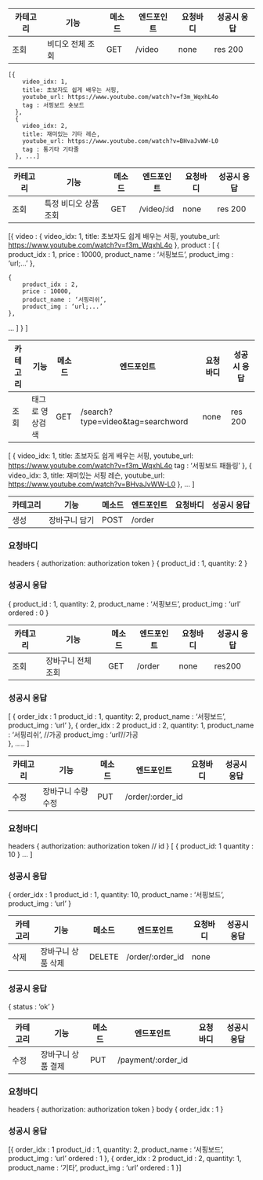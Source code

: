 |카테고리|기능|메소드|엔드포인트|요청바디|성공시 응답|
|-------|-----|------|------|-------|-----|
|조회|비디오 전체 조회|GET|/video|none|res 200
```
[{
    video_idx: 1,
    title: 초보자도 쉽게 배우는 서핑,
    youtube_url: https://www.youtube.com/watch?v=f3m_WqxhL4o
    tag : 서핑보드 숏보드
  },
  {
    video_idx: 2,
    title: 재미있는 기타 레슨,
    youtube_url: https://www.youtube.com/watch?v=BHvaJvWW-L0
    tag : 통기타 기타줄
  }, ...]
```
|카테고리|기능|메소드|엔드포인트|요청바디|성공시 응답|
|-------|-----|------|------|-------|-----|
|조회|특정 비디오 상품 조회|GET|/video/:id|none|res 200
[{ 
   video : {  video_idx: 1,
   title: 초보자도 쉽게 배우는 서핑,
  youtube_url: https://www.youtube.com/watch?v=f3m_WqxhL4o },
  product : [
    { 
        product_idx : 1,
        price : 10000,
        product_name : ‘서핑보드’,
        product_img : ‘url;...’
     },

    { 
        product_idx : 2,
        price : 10000,
        product_name : ‘서핑리쉬’,
        product_img : ‘url;...’
    },
   ...
 ]
}
]

|카테고리|기능|메소드|엔드포인트|요청바디|성공시 응답|
|-------|-----|------|------|-------|-----|
|조회|태그로 영상검색|GET|/search?type=video&tag=searchword|none|res 200
[
    {
    video_idx: 1,
    title: 초보자도 쉽게 배우는 서핑,
    youtube_url: https://www.youtube.com/watch?v=f3m_WqxhL4o
    tag : ‘서핑보드 패들링’
  },
  {
    video_idx: 3,
    title: 재미있는 서핑 레슨,
    youtube_url: https://www.youtube.com/watch?v=BHvaJvWW-L0
  },
  ...
]

|카테고리|기능|메소드|엔드포인트|요청바디|성공시 응답|
|-------|-----|------|------|-------|-----|
|생성|장바구니 담기|POST|/order|
### 요청바디
headers
{
  authorization: authorization token 
}
{
    product_id : 1,
    quantity: 2
}

### 성공시 응답
{
    product_id : 1,
    quantity: 2,
    product_name : ‘서핑보드’,
    product_img : ‘url’
	ordered : 0
}

|카테고리|기능|메소드|엔드포인트|요청바디|성공시 응답|
|-------|-----|------|------|-------|-----|
|조회|장바구니 전체 조회|GET|/order|none|res200
### 성공시 응답
[
	{
    order_idx : 1
    product_id : 1,
    quantity: 2,
    product_name : ‘서핑보드’,
    product_img : ‘url’
	},
	{
    order_idx : 2
    product_id : 2,
    quantity: 1,
    product_name : ‘서핑리쉬’, //가공
    product_img : ‘url’//가공  
	},
	.....
]

|카테고리|기능|메소드|엔드포인트|요청바디|성공시 응답|
|-------|-----|------|------|-------|-----|
|수정|장바구니 수량 수정|PUT|/order/:order_id|
### 요청바디
headers
{
  authorization: authorization token // id
}
[
  {
  product_id: 1
  quantity : 10
}
  ...
]

### 성공시 응답
{
    order_idx : 1
    product_id : 1,
    quantity: 10,
    product_name : ‘서핑보드’,
    product_img : ‘url’
}


|카테고리|기능|메소드|엔드포인트|요청바디|성공시 응답|
|-------|-----|------|------|-------|-----|
|삭제|장바구니 상품 삭제|DELETE|/order/:order_id|none|
### 성공시 응답
{
  status : ‘ok’
}

|카테고리|기능|메소드|엔드포인트|요청바디|성공시 응답|
|-------|-----|------|------|-------|-----|
|수정|장바구니 상품 결제|PUT|/payment/:order_id|
### 요청바디
headers
{
  authorization: authorization token
}
body
{
  order_idx : 1
}

### 성공시 응답
[{
    order_idx : 1
    product_id : 1,
    quantity: 2,
    product_name : ‘서핑보드’,
    product_img : ‘url’
    ordered : 1
},
{
    order_idx : 2
    product_id : 2,
    quantity: 1,
    product_name : ‘기타’,
    product_img : ‘url’
    ordered : 1
}]

